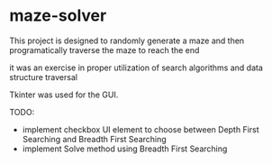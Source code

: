 # maze-solver

This project is designed to randomly generate a maze and then programatically traverse the maze to reach the end

it was an exercise in proper utilization of search algorithms and data structure traversal

Tkinter was used for the GUI.

TODO:
- implement checkbox UI element to choose between Depth First Searching and Breadth First Searching
- implement Solve method using Breadth First Searching
